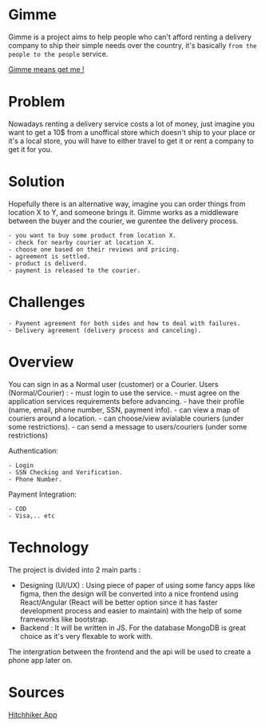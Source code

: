 # Gimme
Gimme is a project aims to help people who can't afford renting a delivery company to ship their simple needs over the country, it's basically ```from the people to the people``` service.

[Gimme means get me !](https://dictionary.cambridge.org/spellcheck/english/?q=fetch+me)

# Problem
Nowadays renting a delivery service costs a lot of money, just imagine you want to get a 10$ from a unoffical store which doesn't ship to your place or it's a local store, you will have to either travel to get it or rent a company to get it for you.

# Solution
Hopefully there is an alternative way, imagine you can order things from location X to Y, and someone brings it.
Gimme works as a middleware between the buyer and the courier, we gurentee the delivery process.

    - you want to buy some product from location X.
    - check for nearby courier at location X.
    - choose one based on their reviews and pricing.
    - agreement is settled.
    - product is deliverd.
    - payment is released to the courier.

# Challenges
    - Payment agreement for both sides and how to deal with failures.
    - Delivery agreement (delivery process and canceling).

# Overview
You can sign in as a Normal user (customer) or a Courier.
Users (Normal/Courier) :
    - must login to use the service.
    - must agree on the application services requirements before advancing. 
    - have their profile (name, email, phone number, SSN, payment info).
    - can view a map of couriers around a location.
    - can choose/view avialable couriers (under some restrictions).
    - can send a message to users/couriers (under some restrictions)

Authentication:

    - Login 
    - SSN Checking and Verification.
    - Phone Number.

Payment Integration:

    - COD
    - Visa,.. etc
    
# Technology

The project is divided into 2 main parts :
  - Designing (UI/UX) : Using piece of paper of using some fancy apps like figma, then the design will be converted into a nice frontend using React/Angular (React will be better option since it has faster development process and easier to maintain) with the help of some frameworks like bootstrap.
  - Backend : It will be written in JS. For the database MongoDB is great choice as it's very flexable to work with.

The intergration between the frontend and the api will be used to create a phone app later on.


# Sources

[Hitchhiker App](https://hitchhiker.io/)
